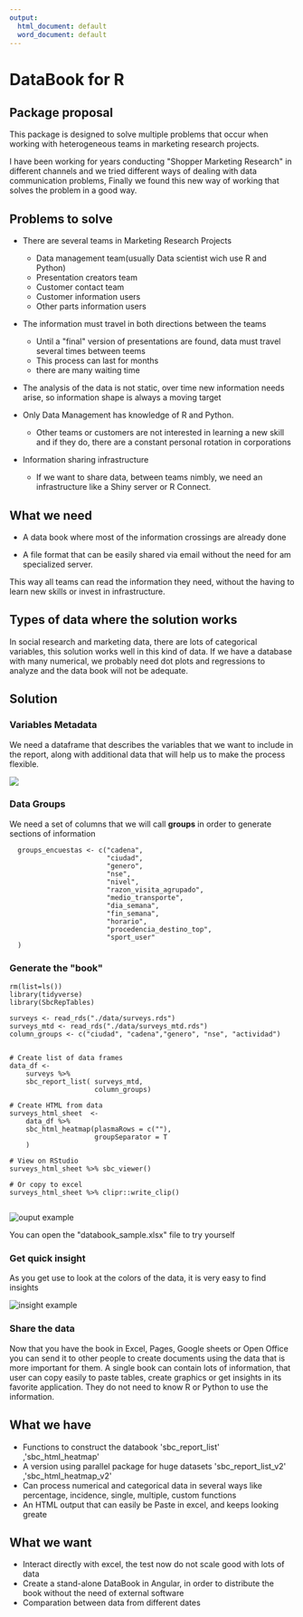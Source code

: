 ```yaml
---
output:
  html_document: default
  word_document: default
---
```


# DataBook for R

## Package proposal

This package is designed to solve multiple problems that occur when working with heterogeneous teams in marketing research projects.

I have been working for years conducting "Shopper Marketing Research" in different channels and we tried different ways of dealing with data communication problems, Finally we found this new way of working that solves the problem in a good way.

## Problems to solve

-   There are several teams in Marketing Research Projects

    -   Data management team(usually Data scientist wich use R and Python)
    -   Presentation creators team
    -   Customer contact team
    -   Customer information users
    -   Other parts information users

-   The information must travel in both directions between the teams

    -   Until a "final" version of presentations are found, data must travel several times between teems
    -   This process can last for months
    -   there are many waiting time

-   The analysis of the data is not static, over time new information needs arise, so information shape is always a moving target

-   Only Data Management has knowledge of R and Python.

    -   Other teams or customers are not interested in learning a new skill and if they do, there are a constant personal rotation in corporations

-   Information sharing infrastructure

    -   If we want to share data, between teams nimbly, we need an infrastructure like a Shiny server or R Connect.

## What we need

-   A data book where most of the information crossings are already done

-   A file format that can be easily shared via email without the need for am specialized server.

This way all teams can read the information they need, without the having to learn new skills or invest in infrastructure.

## Types of data where the solution works

In social research and marketing data, there are lots of categorical variables, this solution works well in this kind of data. If we have a database with many numerical, we probably need dot plots and regressions to analyze and the data book will not be adequate.

## Solution

### Variables Metadata

We need a dataframe that describes the variables that we want to include in the report, along with additional data that will help us to make the process flexible.

![](img/df_md_sample.png)

### Data Groups

We need a set of columns that we will call **groups** in order to generate sections of information


```
  groups_encuestas <- c("cadena", 
                        "ciudad",
                        "genero", 
                        "nse",
                        "nivel",
                        "razon_visita_agrupado",
                        "medio_transporte",
                        "dia_semana",
                        "fin_semana",
                        "horario",
                        "procedencia_destino_top", 
                        "sport_user"
  )
```

### Generate the "book"

```
rm(list=ls())
library(tidyverse)
library(SbcRepTables)

surveys <- read_rds("./data/surveys.rds")
surveys_mtd <- read_rds("./data/surveys_mtd.rds")
column_groups <- c("ciudad", "cadena","genero", "nse", "actividad")


# Create list of data frames
data_df <-
    surveys %>%
    sbc_report_list( surveys_mtd,
                     column_groups)

# Create HTML from data
surveys_html_sheet  <-
    data_df %>%
    sbc_html_heatmap(plasmaRows = c(""),
                     groupSeparator = T
    )

# View on RStudio
surveys_html_sheet %>% sbc_viewer()

# Or copy to excel
surveys_html_sheet %>% clipr::write_clip()
 
```

![ouput example](img/db_out_sample.png)


You can open the "databook_sample.xlsx" file to try yourself


### Get quick insight

As you get use to look at the colors of the data, it is very easy to find insights

![insight example](img/db_out_points.png)



### Share the data

Now that you have the book in Excel, Pages, Google sheets or Open Office you can send it to other people to create documents using the data that is more important for them. A single book can contain lots of information, that user can copy easily to paste tables, create graphics or get insights in its favorite application. They do not need to know R or Python to use the information.


## What we have 

* Functions to construct the databook 'sbc_report_list' ,'sbc_html_heatmap'
* A version using parallel package for huge datasets 'sbc_report_list_v2' ,'sbc_html_heatmap_v2'
* Can process numerical and categorical data in several ways like percentage, incidence, single, multiple, custom functions
* An HTML output that can easily be Paste in excel, and keeps looking greate


## What we want

* Interact directly with excel, the test now do not scale good with lots of data
* Create a stand-alone DataBook in Angular, in order to distribute the book without the need of external software
* Comparation between data from different dates










